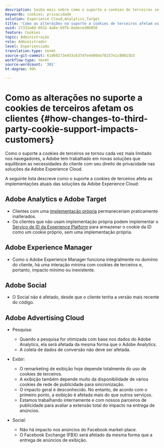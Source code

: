 ```yaml
---
description: Saiba mais sobre como o suporte a cookies de terceiros se tornou cada vez mais limitado nos navegadores.
keywords: cookies; privacidade
solution: Experience Cloud,Analytics,Target
title: 'Como as alterações no suporte a cookies de terceiros afetam os clientes '
uuid: 27332e0d-6932-4a6e-b97b-0adeced0b050
feature: Cookies
topic: Administração
role: Administrador
level: Experienciado
translation-type: tm+mt
source-git-commit: 61d60273e933c637dfe4400da78257e1c80015b3
workflow-type: tm+mt
source-wordcount: '301'
ht-degree: 99%

---
```



# Como as alterações no suporte a cookies de terceiros afetam os clientes {#how-changes-to-third-party-cookie-support-impacts-customers}

Como o suporte a cookies de terceiros se tornou cada vez mais limitado nos navegadores, a Adobe tem trabalhado em novas soluções que equilibram as necessidades do cliente com seu direito de privacidade nas soluções da Adobe Experience Cloud.

A seguinte lista descreve como o suporte a cookies de terceiros afeta as implementações atuais das soluções da Adobe Experience Cloud:

## Adobe Analytics e Adobe Target

* Clientes com uma [implementação própria](/help/interface/cookies/cookies-first-party.md) permaneceriam praticamente inalterados.
* Os clientes que não usam implementação própria podem implementar o [Serviço de ID da Experience Platform](https://docs.adobe.com/content/help/pt-BR/id-service/using/implementation/implementation-guides.html) para armazenar o cookie da ID como um cookie próprio, sem uma implementação própria.

## Adobe Experience Manager

* Como o Adobe Experience Manager funciona integralmente no domínio do cliente, há uma interação mínima com cookies de terceiros e, portanto, impacto mínimo ou inexistente.

## Adobe Social

* O Social não é afetado, desde que o cliente tenha a versão mais recente do código.

## Adobe Advertising Cloud

* Pesquisa:

   * Quando a pesquisa for otimizada com base nos dados do Adobe Analytics, ela será afetada da mesma forma que o Adobe Analytics.
   * A coleta de dados de conversão não deve ser afetada.

* Exibir:

   * O remarketing de exibição hoje depende totalmente do uso de cookies de terceiros.
   * A exibição também depende muito da disponibilidade de vários cookies de rede de publicidade para sincronização.
   * O impacto geral é desconhecido. No entanto, de acordo com o primeiro ponto, a exibição é afetada mais do que outros serviços.
   * Estamos trabalhando internamente e com nossos parceiros de publicidade para avaliar a extensão total do impacto na entrega de anúncios.

* Social:

   * Não há impacto nos anúncios do Facebook market-place.
   * O Facebook Exchange (FBX) será afetado da mesma forma que a entrega de anúncios de exibição.
